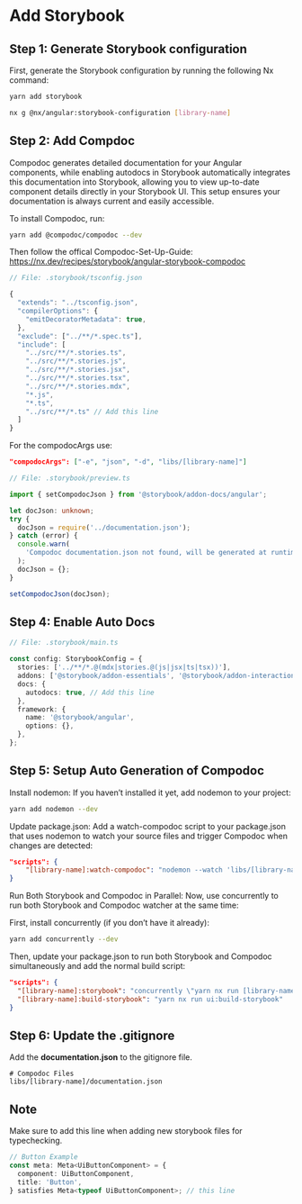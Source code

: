 # Add Storybook

## Step 1: Generate Storybook configuration

First, generate the Storybook configuration by running the following Nx command:
```bash
yarn add storybook

nx g @nx/angular:storybook-configuration [library-name]
```

## Step 2: Add Compdoc
Compodoc generates detailed documentation for your Angular components, while enabling autodocs in Storybook automatically integrates this documentation into Storybook, allowing you to view up-to-date component details directly in your Storybook UI. This setup ensures your documentation is always current and easily accessible.

To install Compodoc, run:
```bash
yarn add @compodoc/compodoc --dev
```

Then follow the offical Compodoc-Set-Up-Guide: 
https://nx.dev/recipes/storybook/angular-storybook-compodoc 


```ts
// File: .storybook/tsconfig.json

{
  "extends": "../tsconfig.json",
  "compilerOptions": {
    "emitDecoratorMetadata": true,
  },
  "exclude": ["../**/*.spec.ts"],
  "include": [
    "../src/**/*.stories.ts",
    "../src/**/*.stories.js",
    "../src/**/*.stories.jsx",
    "../src/**/*.stories.tsx",
    "../src/**/*.stories.mdx",
    "*.js",
    "*.ts",
    "../src/**/*.ts" // Add this line
  ]
}
```

For the compodocArgs use:
```json
"compodocArgs": ["-e", "json", "-d", "libs/[library-name]"]
```

```ts
// File: .storybook/preview.ts

import { setCompodocJson } from '@storybook/addon-docs/angular';

let docJson: unknown;
try {
  docJson = require('../documentation.json');
} catch (error) {
  console.warn(
    'Compodoc documentation.json not found, will be generated at runtime.'
  );
  docJson = {};
}

setCompodocJson(docJson);
```


## Step 4: Enable Auto Docs

```ts
// File: .storybook/main.ts

const config: StorybookConfig = {
  stories: ['../**/*.@(mdx|stories.@(js|jsx|ts|tsx))'],
  addons: ['@storybook/addon-essentials', '@storybook/addon-interactions'],
  docs: {
    autodocs: true, // Add this line
  },
  framework: {
    name: '@storybook/angular',
    options: {},
  },
};
```

## Step 5: Setup Auto Generation of Compodoc

Install nodemon: If you haven’t installed it yet, add nodemon to your project:
```bash
yarn add nodemon --dev
```

Update package.json: Add a watch-compodoc script to your package.json that uses nodemon to watch your source files and trigger Compodoc when changes are detected:
```json
"scripts": {
    "[library-name]:watch-compodoc": "nodemon --watch 'libs/[library-name]/src/**/*.ts' --exec 'npx compodoc -p libs/[library-name]/tsconfig.json -e json -d libs/[library-name]' --ext ts"
}
```

Run Both Storybook and Compodoc in Parallel: Now, use concurrently to run both Storybook and Compodoc watcher at the same time:

First, install concurrently (if you don’t have it already):
```bash
yarn add concurrently --dev
```

Then, update your package.json to run both Storybook and Compodoc simultaneously and add the normal build script:
```json
"scripts": {
  "[library-name]:storybook": "concurrently \"yarn nx run [library-name]:storybook\" \"yarn [library-name]:watch-compodoc\"",
  "[library-name]:build-storybook": "yarn nx run ui:build-storybook"
}
```

## Step 6: Update the .gitignore
Add the **documentation.json** to the gitignore file.

```.gitignore
# Compodoc Files
libs/[library-name]/documentation.json
```

## Note

Make sure to add this line when adding new storybook files for typechecking.

```ts
// Button Example
const meta: Meta<UiButtonComponent> = {
  component: UiButtonComponent,
  title: 'Button',
} satisfies Meta<typeof UiButtonComponent>; // this line
```

